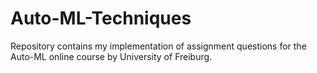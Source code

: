 # Auto-ML-Techniques
Repository contains my implementation of assignment questions for the Auto-ML online course by University of Freiburg.
